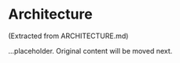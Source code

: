 # Architecture

(Extracted from ARCHITECTURE.md)

...placeholder. Original content will be moved next.
